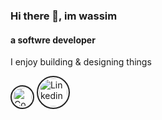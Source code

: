 ### Hi there 👋, im wassim
#### a softwre developer
I enjoy building & designing things


[<img style='border: 2px solid #222; padding: 2px; border-radius: 35px' src='https://blog.codepen.io/wp-content/uploads/2012/06/Button-Black-Large.png' alt='Codepen' title='Codepen' height='30' width='30'>](https://www.codepen.io/wassimbj) [<img style='border: 2px solid #222; padding: 2px; border-radius: 35px' src='https://cdn4.iconfinder.com/data/icons/social-media-icons-the-circle-set/48/linkedin_circle-512.png' alt='Linkedin' title='Linkedin' height='45' width='45'>](https://www.linkedin.com/in/wassimbj/)  
